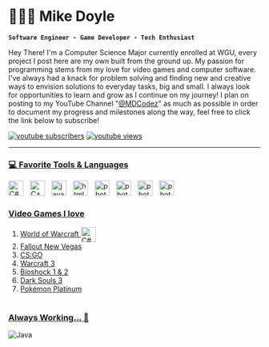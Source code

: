 #  🚶🏼‍♂️ Mike Doyle
**`Software Engineer - Game Developer - Tech Enthusiast`**

Hey There! I'm a Computer Science Major currently enrolled at WGU, every project I post here are my own built from the ground up. 
My passion for programming stems from my love for video games and computer software. I've always had a knack for problem solving and finding
new and creative ways to envision solutions to everyday tasks, big and small. I always look for opportunities to learn and grow as I continue on my journey!
I plan on posting to my YouTube Channel "[@MDCodez][youtube]" as much as possible in order to document my progress and milestones along the way, feel free to 
click the link below to subscribe! 

<a href="https://www.youtube.com/@MDCodez?sub_confirmation=1">
         <img alt="youtube subscribers" title="Subscribe to my YouTube channel" src="https://custom-icon-badges.demolab.com/youtube/channel/subscribers/UCA2w3P2etSCbKrvB9xqzX-A?color=%23E05D44&label=SUBSCRIBE&logo=video&logoColor=white&style=for-the-badge&labelColor=CE4630"/></a> 
<a href="https://www.youtube.com/@MDCodez">
         <img alt="youtube views" title="YouTube views" src="https://custom-icon-badges.demolab.com/youtube/channel/views/UCA2w3P2etSCbKrvB9xqzX-A?color=%23E1AD0E&logo=eye&logoColor=white&style=for-the-badge&labelColor=C79600"/></a> 
<a href="https://github.com/ForrestKnight?tab=followers">

---

### 💻 Favorite Tools & Languages 

<img align="left" alt="C#" width="30px" style="padding-right:10px;" src="https://cdn.jsdelivr.net/gh/devicons/devicon@latest/icons/csharp/csharp-original.svg" />
<img align="left" alt="C++" width="30px" style="padding-right:10px;" src="https://cdn.jsdelivr.net/gh/devicons/devicon@latest/icons/cplusplus/cplusplus-original.svg" />
<img align="left" alt="javascript" width="30px" style="padding-right:10px;" src="https://cdn.jsdelivr.net/gh/devicons/devicon@latest/icons/javascript/javascript-original.svg" />
<img align="left" alt="html5" width="30px" style="padding-right:10px;" src="https://cdn.jsdelivr.net/gh/devicons/devicon@latest/icons/html5/html5-original.svg" />
<img align="left" alt="photoshop" width="30px" style="padding-right:10px;" src="https://cdn.jsdelivr.net/gh/devicons/devicon@latest/icons/photoshop/photoshop-original.svg" />
<img align="left" alt="photoshop" width="30px" style="padding-right:10px;" src="https://cdn.jsdelivr.net/gh/devicons/devicon@latest/icons/premierepro/premierepro-original.svg" />
<img align="left" alt="photoshop" width="30px" style="padding-right:10px;" src="https://cdn.jsdelivr.net/gh/devicons/devicon@latest/icons/unity/unity-original.svg" />
<img align="left" alt="photoshop" width="30px" style="padding-right:10px;" src="https://cdn.jsdelivr.net/gh/devicons/devicon@latest/icons/rider/rider-original.svg" />
<br />

#
### Video Games I love 

1. World of Warcraft <img align="center" alt="C#" width="30px" style="padding-right:10px;" src="https://cdn.jsdelivr.net/gh/devicons/devicon@latest/icons/csharp/csharp-original.svg" />
2. Fallout New Vegas
3. CS:GO
4. Warcraft 3
5. Bioshock 1 & 2
6. Dark Souls 3
7. Pokémon Platinum 


# 

### Always Working... 🧌 
  <img align="left" alt="Java"  src="https://github.com/mike-doyle/mike-doyle/blob/main/peon-work-work.gif" />




  [youtube]: https://www.youtube.com/@MDCodez



